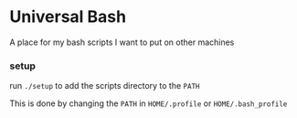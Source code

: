# Universal Bash
   
A place for my bash scripts I want to put on other machines
   
### setup
   
run `./setup` to add the scripts directory to the `PATH`

This is done by changing the `PATH` in `HOME/.profile` or `HOME/.bash_profile`
